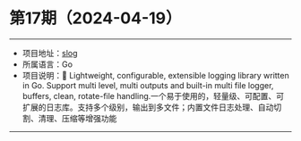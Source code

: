 # 第17期（2024-04-19）

---
- 项目地址：[slog](https://github.com/gookit/slog)
- 所属语言：Go
- 项目说明：📑 Lightweight, configurable, extensible logging library written in Go. Support multi level, multi outputs and built-in multi file logger, buffers, clean, rotate-file handling.一个易于使用的，轻量级、可配置、可扩展的日志库。支持多个级别，输出到多文件；内置文件日志处理、自动切割、清理、压缩等增强功能
---
